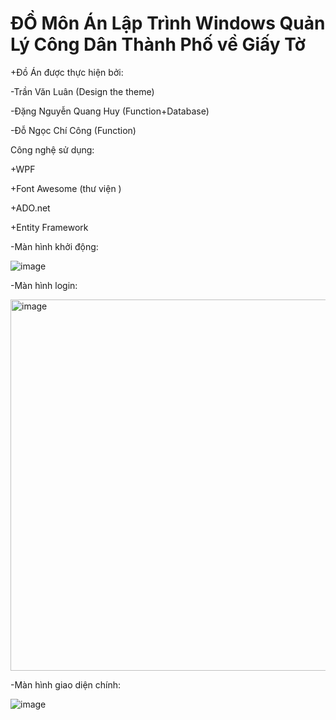 # ĐỒ Môn Án Lập Trình Windows Quản Lý Công Dân Thành Phố về Giấy Tờ


+Đồ Án được thực hiện bởi:

-Trần Văn Luân (Design the theme)


-Đặng Nguyễn Quang Huy (Function+Database)


-Đỗ Ngọc Chí Công (Function)


Công nghệ sử dụng:

+WPF

+Font Awesome (thư viện )

+ADO.net

+Entity Framework

-Màn hình khởi động:


![image](https://github.com/ZeusCoderBE/Manage-city-citizens-paperwork/assets/117000361/9fb5b56f-cd1a-4680-8a15-530852014cae)






-Màn hình login:



<img width="594" alt="image" src="https://github.com/ZeusCoderBE/Manage-city-citizens-paperwork/assets/117000361/9e9587a1-79ec-49bc-b46d-3247b4801da6">


-Màn hình giao diện chính:


![image](https://github.com/ZeusCoderBE/Manage-city-citizens-paperwork/assets/117000361/864edec1-14ae-4d3a-8c27-ad1819346661)







